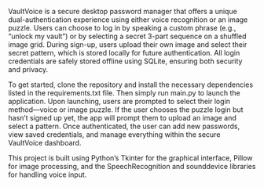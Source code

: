 VaultVoice is a secure desktop password manager that offers a unique dual-authentication experience using either voice recognition or an image puzzle. Users can choose to log in by speaking a custom phrase (e.g., “unlock my vault”) or by selecting a secret 3-part sequence on a shuffled image grid. During sign-up, users upload their own image and select their secret pattern, which is stored locally for future authentication. All login credentials are safely stored offline using SQLite, ensuring both security and privacy.

To get started, clone the repository and install the necessary dependencies listed in the requirements.txt file. Then simply run main.py to launch the application. Upon launching, users are prompted to select their login method—voice or image puzzle. If the user chooses the puzzle login but hasn’t signed up yet, the app will prompt them to upload an image and select a pattern. Once authenticated, the user can add new passwords, view saved credentials, and manage everything within the secure VaultVoice dashboard.

This project is built using Python’s Tkinter for the graphical interface, Pillow for image processing, and the SpeechRecognition and sounddevice libraries for handling voice input.
